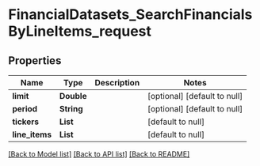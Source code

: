 # FinancialDatasets_SearchFinancialsByLineItems_request
## Properties

| Name | Type | Description | Notes |
|------------ | ------------- | ------------- | -------------|
| **limit** | **Double** |  | [optional] [default to null] |
| **period** | **String** |  | [optional] [default to null] |
| **tickers** | **List** |  | [default to null] |
| **line\_items** | **List** |  | [default to null] |

[[Back to Model list]](../README.md#documentation-for-models) [[Back to API list]](../README.md#documentation-for-api-endpoints) [[Back to README]](../README.md)

